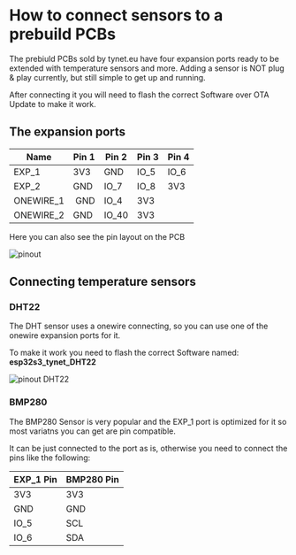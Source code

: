 # How to connect sensors to a prebuild PCBs

The prebiuld PCBs sold by tynet.eu have four expansion ports ready to be extended with temperature sensors and more.
Adding a sensor is NOT plug & play currently, but still simple to get up and running.

After connecting it you will need to flash the correct Software over OTA Update to make it work.

## The expansion ports

| Name        | Pin 1 | Pin 2 | Pin 3 | Pin 4 |
| ----------- | ------|-------|-------|-------|
| EXP_1       | 3V3 | GND | IO_5 | IO_6       |
| EXP_2       | GND | IO_7 | IO_8 | 3V3       |
| ONEWIRE_1   | GND | IO_4 | 3V3  |           |
| ONEWIRE_2   | GND | IO_40 | 3V3 |           |


Here you can also see the pin layout on the PCB

![pinout](Images/pin_layout_hcpbridge_tyneteu.png)

## Connecting temperature sensors

### DHT22

The DHT sensor uses a onewire connecting, so you can use one of the onewire expansion ports for it.

To make it work you need to flash the correct Software named: **esp32s3_tynet_DHT22**

![pinout DHT22](Images/docs/Images/DHT22_pinout_tynet.png)

### BMP280

The BMP280 Sensor is very popular and the EXP_1 port is optimized for it so most variatns you can get are pin compatible.

It can be just connected to the port as is, otherwise you need to connect the pins like the following:

| EXP_1 Pin | BMP280 Pin |
|-----------|------------|
| 3V3 | 3V3 |
| GND | GND |
| IO_5 | SCL |
| IO_6 | SDA |

